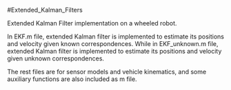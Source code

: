 #Extended_Kalman_Filters

Extended Kalman Filter implementation on a wheeled robot.

In EKF.m file, extended Kalman filter is implemented to estimate its positions and velocity given known correspondences.
While in EKF_unknown.m file,  extended Kalman filter is implemented to estimate its positions and velocity given unknown correspondences.

The rest files are for sensor models and vehicle kinematics, and some auxiliary functions are also included as m file.
